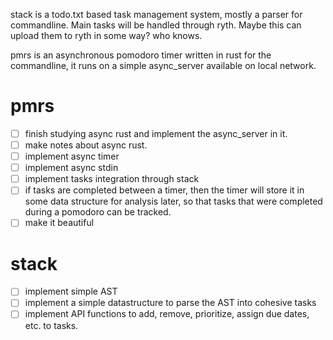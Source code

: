 stack is a todo.txt based task management system, mostly a parser for commandline. Main tasks will be handled through ryth. Maybe this can upload them to ryth in some way? who knows.

pmrs is an asynchronous pomodoro timer written in rust for the commandline, it runs on a simple async_server available on local network.
# pmrs
- [ ] finish studying async rust and implement the async_server in it.
- [ ] make notes about async rust.
- [ ] implement async timer
- [ ] implement async stdin
- [ ] implement tasks integration through stack
- [ ] if tasks are completed between a timer, then the timer will store it in some data structure for analysis later, so that tasks that were completed during a pomodoro can be tracked.
- [ ] make it beautiful

# stack
- [ ] implement simple AST 
- [ ] implement a simple datastructure to parse the AST into cohesive tasks
- [ ] implement API functions to add, remove, prioritize, assign due dates, etc. to tasks.